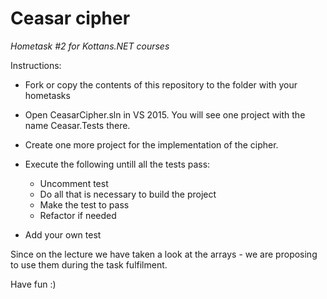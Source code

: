 # Ceasar cipher

*Hometask #2 for Kottans.NET courses*

Instructions:

- Fork or copy the contents of this repository to the folder with your hometasks
- Open CeasarCipher.sln in VS 2015. You will see one project with the name Ceasar.Tests there.
- Create one more project for the implementation of the cipher.
- Execute the following untill all the tests pass:

   - Uncomment test
   - Do all that is necessary to build the project
   - Make the test to pass
   - Refactor if needed

- Add your own test

Since on the lecture we have taken a look at the arrays - we are proposing to use them during the task fulfilment.

Have fun :)
